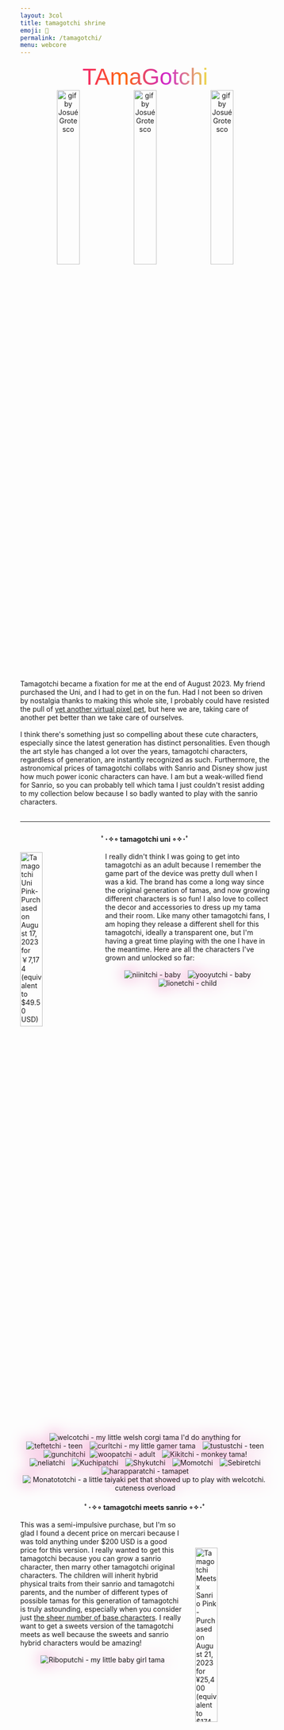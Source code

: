 ```yaml
---
layout: 3col
title: tamagotchi shrine
emoji: 🐣
permalink: /tamagotchi/
menu: webcore
---
```


<style>
    .container {
        /* We first create a flex layout context */
        display: flex;

        /* Then we define the flow direction 
            and if we allow the items to wrap 
        * Remember this is the same as:
        * flex-direction: row;
        * flex-wrap: wrap;
        */
        flex-flow: row wrap;

        /* Then we define how is distributed the remaining space */
        align-content: flex-start;
        align-items: stretch;
        justify-content: space-between;
        gap: 20px;
    }

    .flex-item {
        width: 24%;  /* Or whatever */
        flex-grow: 1;
        border: 1px solid #fa77d8;
        border-radius: 10px;
        padding: 20px;
        box-shadow: 0px 0px 10px 2px #fa77d8;
        font-family: verdana, Arial;
        font-size: 14px;
        line-height: 1.6em;
    }

    h2 {
        font-family: 'alagard', Arial;
        color: aqua;
    }
    details > summary {
    /** use this if you want to hide the expando triangle
        list-style: none; **/
    }
</style>
<center>
<text style="font-family: 'DIEDIEDIE', Arial, sans-serif; font-size: 3.3em; background: linear-gradient(to right, #f32170, #ff6b08, #cf23cf, #eedd44); -webkit-text-fill-color: transparent; -webkit-background-clip: text;">TAmaGotchi</text>
<br>
<img src="/graphics/tama/heart_tama.gif" width="30%" title="gif by Josué Grotesco">
<img src="/graphics/tama/purple_ps.gif" width="30%" title="gif by Josué Grotesco">
<img src="/graphics/tama/pink_tama.gif" width="30%" title="gif by Josué Grotesco">
</center>
<br>
Tamagotchi became a fixation for me at the end of August 2023. My friend purchased the Uni, and I had to get in on the fun. Had I not been so driven by nostalgia thanks to making this whole site, I probably could have resisted the pull of <a href="/virtual-pets/">yet another virtual pixel pet</a>, but here we are, taking care of another pet better than we take care of ourselves. 
<br>
<br>
I think there's something just so compelling about these cute characters, especially since the latest generation has distinct personalities. Even though the art style has changed a lot over the years, tamagotchi characters, regardless of generation, are instantly recognized as such. Furthermore, the astronomical prices of tamagotchi collabs with Sanrio and Disney show just how much power iconic characters can have. I am but a weak-willed fiend for Sanrio, so you can probably tell which tama I just couldn't resist adding to my collection below because I so badly wanted to play with the sanrio characters.
<br>
<br>
<hr>
<span id="tamagotchiuni" style="display: inline-block; margin: 10px 0 10px 0;">
    <center>
        <b>ﾟ･✧∘ tamagotchi uni ∘✧･ﾟ</b>
    </center>
    <br>
    <img src="/graphics/tama/uni_pink.png" style="margin: 0 20px 0 0;" width="30%" align="left" title="Tamagotchi Uni Pink- Purchased on August 17, 2023 for ￥7,174 (equivalent to $49.50 USD)">
    I really didn't think I was going to get into tamagotchi as an adult because I remember the game part of the device was pretty dull when I was a kid. The brand has come a long way since the original generation of tamas, and now growing different characters is so fun! I also love to collect the decor and accessories to dress up my tama and their room. Like many other tamagotchi fans, I am hoping they release a different shell for this tamagotchi, ideally a transparent one, but I'm having a great time playing with the one I have in the meantime. Here are all the characters I've grown and unlocked so far:
    <br>
    <br>
    <center>
        <img src="/graphics/tama/niinitchi-uni.png" style="filter: drop-shadow(0 0 15px #ed5db1); margin: 0 5px 0 5px;" title="niinitchi - baby">
        <img src="/graphics/tama/yooyutchi-uni.png" style="filter: drop-shadow(0 0 15px #ed5db1); margin: 0 5px 0 5px;" title="yooyutchi - baby">
        <img src="/graphics/tama/Lionetchi_uni.png" style="filter: drop-shadow(0 0 15px #ed5db1); margin: 0 5px 0 5px;" title="lionetchi - child">
        <img src="/graphics/tama/welcotchi-uni.png" style="filter: drop-shadow(0 0 15px #ed5db1); margin: 0 5px 0 5px;" title="welcotchi - my little welsh corgi tama I'd do anything for">
        <img src="/graphics/tama/teftetchi-uni.png" style="filter: drop-shadow(0 0 15px #ed5db1); margin: 0 5px 0 5px;" title="teftetchi - teen">
        <img src="/graphics/tama/curltchi-on.png" style="filter: drop-shadow(0 0 15px #ed5db1); margin: 0 5px 0 5px;" title="curltchi - my little gamer tama">
        <img src="/graphics/tama/tustustchi-uni.png" style="filter: drop-shadow(0 0 15px #ed5db1); margin: 0 5px 0 5px;" title="tustustchi - teen">
        <img src="/graphics/tama/gunchitchi_uni.png" style="filter: drop-shadow(0 0 15px #ed5db1); margin: 0 5px 0 5px;" title="gunchitchi">
        <img src="/graphics/tama/woopatchi-uni.png" style="filter: drop-shadow(0 0 15px #ed5db1); margin: 0 5px 0 0;" title="woopatchi - adult">
        <img src="/graphics/tama/Kikitchi_uni.png" style="filter: drop-shadow(0 0 15px #ed5db1); margin: 0 5px 0 5px;" title="Kikitchi - monkey tama!">
        <img src="/graphics/tama/neliatchi_uni.png" style="filter: drop-shadow(0 0 15px #ed5db1); margin: 0 5px 0 5px;" title="neliatchi">
        <img src="/graphics/tama/Kuchipatchi-uni.png" style="filter: drop-shadow(0 0 15px #ed5db1); margin: 0 5px 0 5px;" title="Kuchipatchi">
        <img src="/graphics/tama/Shykutchi-uni.png" style="filter: drop-shadow(0 0 15px #ed5db1); margin: 0 5px 0 5px;" title="Shykutchi">
        <img src="/graphics/tama/Momotchi-uni.png" style="filter: drop-shadow(0 0 15px #ed5db1); margin: 0 5px 0 5px;" title="Momotchi">
        <img src="/graphics/tama/Sebiretchi-uni.png" style="filter: drop-shadow(0 0 15px #ed5db1); margin: 0 5px 0 5px;" title="Sebiretchi">
        <img src="/graphics/tama/harapparatchi-uni.png" style="filter: drop-shadow(0 0 15px #ed5db1); margin: 0 5px 0 5px;" title="harapparatchi - tamapet">
        <img src="/graphics/tama/Monatototchi-uni.png" style="filter: drop-shadow(0 0 15px #ed5db1); margin: 0 5px 0 5px;" title="Monatototchi - a little taiyaki pet that showed up to play with welcotchi. cuteness overload">
    </center>
</span>
<br>
<span id="tamagotchimeets" style="display: inline-block; margin: 10px 0 10px 0;">
    <center>
        <b>ﾟ･✧∘ tamagotchi meets sanrio ∘✧･ﾟ</b>
    </center>
    <br>
    <img src="/graphics/tama/meets_sanrio.png" style="margin: 55px 0 5px 20px;" width="30%" align="right" title="Tamagotchi Meets x Sanrio Pink - Purchased on August 21, 2023 for ¥25,400 (equivalent to $174.72 USD)">
    This was a semi-impulsive purchase, but I'm so glad I found a decent price on mercari because I was told anything under $200 USD is a good price for this version. I really wanted to get this tamagotchi because you can grow a sanrio character, then marry other tamagotchi original characters. The children will inherit hybrid physical traits from their sanrio and tamagotchi parents, and the number of different types of possible tamas for this generation of tamagotchi is truly astounding, especially when you consider just <a target="_blank" href="https://tamaplanet.com/charts/tamagotchi-meets-version-chart">the sheer number of base characters</a>. I really want to get a sweets version of the tamagotchi meets as well because the sweets and sanrio hybrid characters would be amazing!
    <br>
    <br>
    <center>
        <img src="/graphics/tama/riboputchi-meets.png" style="filter: drop-shadow(0 0 15px #ed5db1); margin: 0 5px 0 5px;" title="Riboputchi - my little baby girl tama">
        <img src="/graphics/tama/yumehotchi-meets.png" style="filter: drop-shadow(0 0 15px #ed5db1); margin: 0 5px 0 5px;" title="Yumehotchi - pan pride child?! Can it get more perfect? No. I would crime for Yumehotchi!!!">
        <img src="/graphics/tama/hanbunkotchi_female_meets.png" style="filter: drop-shadow(0 0 15px #ed5db1); margin: 0 5px 0 5px;" title="hanbunkotchi - an angel in a devil child's playsuit">
        <img src="/graphics/tama/Lovelitchi_meets.png" style="filter: drop-shadow(0 0 15px #ed5db1); margin: 0 5px 0 5px;" title="Lovelitchi - a sweet bunny tama">
    </center>
    <br>
    I will never forget my first time playing this game nor the tamagotchi I raised. A little sickly Riboputchi hatched, and, within that first hour, I must have medicated it twice, cleaned at least 7 poos, and fed it dozens of times. She takes after me I thought to myself as I mashed away at the buttons. It was much more needy than the tamagotchi uni characters in the baby stage; however, it was entirely worth all the effort to max out hunger and happiness because it turned into Yumehotchi, which is a little ghosty girl with a star crown in the pan pride colors !!! I was so excited that I jumped up immediately and ran over to my girlfriend to show her. The next day, we got Hanbunkotchi, which is quite a cute little split-colored tama followed by her final form: Lovelitchi, a sweet little bunny tama that likes to run around the room, smiling. From this generation onwards, the genetic mixing means there isn't really pixel art of all the variations, so I'll just preserve this first generation in pixel art unless I get extremely inspired to make my own.
</span>
<br>
<br>
<span style="display: inline-block; margin: 10px 0 10px 0;">
    <center>
        <b>ﾟ･✧∘ gifted tamas ∘✧･ﾟ</b>
    </center>
    <br>
    My friend who inspired me to get the uni dove deep into the rabbit hole of tamagotchi, but quickly gave it up and gave me these tamas and a phone capable of a specific band of infrared for connecting to the P's tama all for ¥12,000 JPY ($82.49 USD)! They are all in great condition, and the tamagotchi pix even came brand new and sealed in its original box. Unreal! I wonder how many I can run concurrently without becoming overwhelmed. 
    <br>
    <br>
    <center>
        <img src="/graphics/tama/meets-magical-purple.png" style="margin; 5px;" width="30%" title="Tamagotchi Meets Magical Purple">
        <img src="/graphics/tama/ps-pink.png" style="margin: 5px;" width="30%" title="Tamagotchi P's Love & Melody set">
        <img src="/graphics/tama/pix-party-pink.png" style="margin: 5px;" width="30%" title="Tamagotchi Pix Party Pink">
    </center>
    <br>
     I was most excited to get another meets device, so I can run it concurrently with my sanrio meets, but these are all incredible tamagotchi. The middle tama is a tamagotchi P's (pronounced like "piece" in Japanese), which has a removable heart charm "pierce" that can be swapped with other pierces for DLC items and characters. One of the more expensive pierces is the disney piece because it was the only collab tamagotchi has done with Disney. The tamagotchi on the right is a pink Pix Party, and it actually comes with a build-in camera! I'm going to have to take at least one photo and post it in this shrine regardless of how much it drains the battery.
</span>
<br>
<br>
<span style="display: inline-block; margin: 10px 0 10px 0;">
    <center>
        <b>ﾟ･✧∘ new to me, unplayed ∘✧･ﾟ</b>
    </center>
    <span style="display: inline-block;">
        <img src="/graphics/tama/angelgotchi.png" style="margin: 0 0 0 10px;" width="30%" align="right" title="Angel Gotchi in original Bandai hard shell case - Purchased on August 25, 2023 for ¥2,200 (equivalent to $15.07 USD)">
        <br>
        On my first tamagotchi hunt through secondhand stores with my girlfriend, I found this angelgotchi with the original glittery hard cases! It's such an iconic shell and in my favorite color, so I just couldn't pass it up. 
        The hard case had some sharpie on it, but I was able to remove it completely with just a couple swipes of an alcohol wipe thanks to some advice on the internet!
    </span>
    <br>
    <br>
    <span style="display: inline-block;">
        <img src="/graphics/tama/pink-sweets-meets.png" style="margin: 0 20px 0 0;" width="30%" align="left" title="Tamagotchi Meets Sweets Pink- Purchased on August 25, 2023 for ¥11,000 (equivalent to $75.36 USD)">
        Although I really am struggling with the amount of Japanese up front, I had to get another tamagotchi meets. I can't wait to run this sweets version alongside my magical and sanrio versions. Out of all the colors, pink is definitely my favorite, which is good because white seems to be the most expensive version.
    </span>
    <br>
    <br>
    <span style="display: inline-block;">
        <img src="/graphics/tama/nano-gudetama.png" style="margin: 0 0 0 10px;" width="30%" align="right" title="Gudetama nano tamagotchi with gudetama stand - Purchased on August 26, 2023 for ¥2,800 (equivalent to $19.11 USD)">
        <br>
        Gudetama is a forever mood, and I love this character so much. I looked up a couple listings, and this didn't seem like a horrible price for both the nano and the case, so I got him to keep me company at my desk. I've heard that the nanos don't have games, you just feed and clean up poo, so I'm not sure if I'll play this one anytime soon.
    </span>
    <br>
    <br>
    <span style="display: inline-block;">
        <img src="/graphics/tama/original-pink-glitter.png" style="margin: 0 20px 0 0;" width="30%" align="left" title="Tamagotchi Original Pink Glitter - Purchased on August 25, 2023 for ¥4,699 (equivalent to $32.07 USD)">
        Since I couldn't get this in stores and everywhere but Amazon US seemed to be sold out, I got this secondhand for ~$12 cheaper than Amazon US. It's new in box, so I'm actually quite pleased. I don't think the gameplay of the originals is quite compelling aside from the Angelgotchi where you take care of dead tamas, so I really just got this because of the gorgeous shell. 
    </span>
    <br>
    <br>
    <span style="display: inline-block;">
        <img src="/graphics/tama/original-starry-shower.png" style="margin: 0 0 0 10px;" width="30%" align="right" title="Tamagotchi Original Starry Shower - Purchased on August 27, 2023 for ¥5,555 (equivalent to $37.90 USD)">
        <br>
        I couldn't resist this shell glittery transparent shell either. It was new in box, so I did pay a slight aftermarket markup, but I knew I would be upset if I missed out on getting such a gorgeous version of the most iconic shell shape. It could be fun to do a joint run of all my originals at the same time!
    </span>
</span>
<br>
<br>
<hr>
<br>
<center>
For a free vpet, consider getting a tamaNOTchi (below) or check out my <a href="/virtual-pets/">newbie's guide to various browser-based virtual pet sites</a>. 
<br>
<a target="_blank" href="https://tamanotchi.world/5936c">
    <img src="https://tamanotchi.world/i2/5936" style="margin: 10px;" title="tamaNOTchi says trans rights!">
</a>
<a target="_blank" href="https://tamanotchi.world/2859c">
    <img src="https://tamanotchi.world/i2/2859" style="margin: 10px;" title="tamaNOTchi says trans rights!">
</a>
<a target="_blank" href="https://tamanotchi.world/5937c">
    <img src="https://tamanotchi.world/i2/5937" style="margin: 10px;" title="tamaNOTchi says trans rights!">
</a>
</center>
<details open>
    <summary><b>Shrines</b></summary>
<ul>
    <li>
        <a target="_blank" href="https://moonview.neocities.org/shrines/tamagotchi">
            A tamagotchi introduction and collection at moonview
        </a>
    </li>
    <li>
        <a target="_blank" href="https://cinni.net/shrine/tama/">
            Cinni's collection
        </a>
    </li>
    <li>
        <a target="_blank" href="https://cyberpeach.net/clubpeach">
            erica's collection of tamas
        </a>
    </li>
    <li>
        <a target="_blank" href="https://lu.tiny-universes.net/tamagotchi.html">
            Beck's collection and shrine
        </a>
    </li>
    <li>
        <a target="_blank" href="https://juriettoo.neocities.org/">
            juliette's collection of tamas and one digimon vpets
        </a>
    </li>
    <li>
        <a target="_blank" href="https://sweetcharm.net/.CuteDesktop/VisitorYou/WEIRD/TAMAshrine/tamashrine.html">
            Clover's nosalgic school desk filled with vpets
        </a>
    </li>
    <li>
        <a target="_blank" href="https://lu.tiny-universes.net/tamagotchi.html">
            Lu's kuchipatchi shrine
        </a>
    </li>
</ul>
</details>
<details open>
    <summary><b>Resources</b></summary>
<ul>
    <li>
        <a target="_blank" href="https://socel.net/@Sugarsnap/110926503219398679">Tamagotchi Moon Ribbon Holder STL file for 3D printing by Snap</a>
    </li>
    <li>
        Pixel sprites: <a target="_blank" href="https://tamagotchi.fandom.com/wiki/Tamagotchi_Uni/Character_list">tamagotchi wiki</a>
    </li>
    <li>
        Tama shell source: <a target="_blank" href="http://www.tamashell.com/">tamashell.com</a>
    </li>
    <li>
        Tamagotchi title font: <a target="_blank" href="https://www.dafont.com/diediedie.font?text=TAmaGotchi">Static Type
        </a>
    </li>
</ul>
</details>
<details open>
    <summary><b>More Free Tamaogtchi-Like Vpets</b></summary>
<ul>
    <li>
        <a target="_blank" href="https://cybos.neocities.org/">Cybos
        </a> browser-based vpet
    </li>
    <li>
        <a target="_blank" href="https://gifypet.neocities.org/">GifyPet
        </a> a low-maintinence animated pet that can live on your website
    </li>
    <li>
        <a target="_blank" href="https://hundredrabbits.itch.io/yufo">Yufo
        </a> a pet that lives on your desktop
    </li>
    <li>
        If you know of any others, drop a link in my guestbook, so I can add them here!
    </li>
</ul>
<br>
This page was created for the <a target="_blank" href="https://tilde.32bit.cafe/~hermit/community_jam_2/">32bit.cafe Community Code Jam #2</a>.
